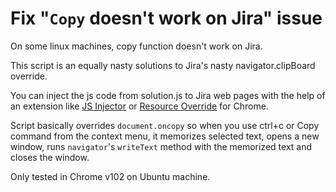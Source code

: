 # Fix "`Copy` doesn't work on Jira" issue

On some linux machines, copy function doesn't work on Jira.

This script is an equally nasty solutions to Jira's nasty navigator.clipBoard override.

You can inject the js code from solution.js to Jira web pages with the help of an extension like [JS Injector](https://chrome.google.com/webstore/detail/user-javascript-and-css/nbhcbdghjpllgmfilhnhkllmkecfmpld) or [Resource Override](https://chrome.google.com/webstore/detail/resource-override/pkoacgokdfckfpndoffpifphamojphii) for Chrome.

Script basically overrides `document.oncopy` so when you use ctrl+c or Copy command from the context menu, it memorizes selected text, opens a new window, runs `navigator`'s `writeText` method with the memorized text and closes the window.

Only tested in Chrome v102 on Ubuntu machine.
